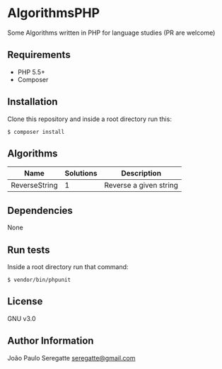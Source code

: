 # AlgorithmsPHP

Some Algorithms written in PHP for language studies (PR are welcome)

## Requirements

- PHP 5.5+
- Composer

## Installation

Clone this repository and inside a root directory run this:

```shell
$ composer install
```

## Algorithms

| Name 						          | Solutions 								            | Description 										                  |
|---------------------------|---------------------------------------|---------------------------------------------------|
| ReverseString			        | 1 								                    | Reverse a given string            								|       

Dependencies
------------

None


Run tests
----------------

Inside a root directory run that command:

```shell
$ vendor/bin/phpunit
```

License
-------

GNU v3.0

Author Information
------------------
João Paulo Seregatte <seregatte@gmail.com>